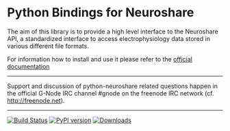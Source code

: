 Python Bindings for Neuroshare
==============================

The aim of this library is to provide a high level interface
to the Neuroshare API, a standardized interface to access
electrophysiology data stored in various different file
formats.

For information how to install and use it please refer to the
[official documentation](http://pythonhosted.org/neuroshare/)


----

Support and discussion of python-neuroshare related questions
happen in the official G-Node IRC channel #gnode on the
freenode IRC network (cf. http://freenode.net).

- - -
[![Build Status](https://travis-ci.org/G-Node/python-neuroshare.png?branch=master)](https://travis-ci.org/G-Node/python-neuroshare)
[![PyPI version](https://badge.fury.io/py/neuroshare.png)](http://badge.fury.io/py/neuroshare)
[![Downloads](https://pypip.in/d/neuroshare/badge.png)](https://pypi.python.org/pypi/neuroshare)
